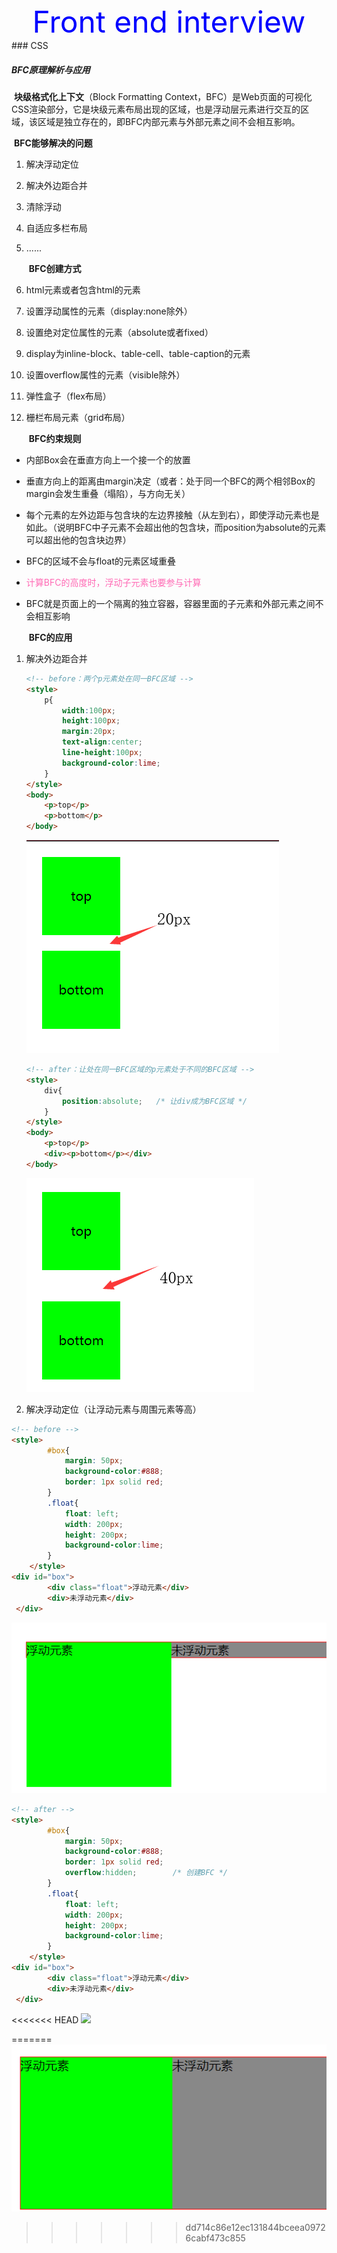 <center><font color='blue' size='15'>Front end interview</font></center>
### CSS

##### BFC原理解析与应用

​		**块级格式化上下文**（Block Formatting Context，BFC）是Web页面的可视化CSS渲染部分，它是块级元素布局出现的区域，也是浮动层元素进行交互的区域，该区域是独立存在的，即BFC内部元素与外部元素之间不会相互影响。

​		**BFC能够解决的问题**

1. 解决浮动定位

2. 解决外边距合并

3. 清除浮动

4. 自适应多栏布局

5. ......

   ​	**BFC创建方式**

1. html元素或者包含html的元素

2. 设置浮动属性的元素（display:none除外）

3. 设置绝对定位属性的元素（absolute或者fixed）

4. display为inline-block、table-cell、table-caption的元素

5. 设置overflow属性的元素（visible除外）

6. 弹性盒子（flex布局）

7. 栅栏布局元素（grid布局）

   ​	**BFC约束规则**

- 内部Box会在垂直方向上一个接一个的放置

- 垂直方向上的距离由margin决定（或者：处于同一个BFC的两个相邻Box的margin会发生重叠（塌陷），与方向无关）

- 每个元素的左外边距与包含块的左边界接触（从左到右），即使浮动元素也是如此。（说明BFC中子元素不会超出他的包含块，而position为absolute的元素可以超出他的包含块边界）

- BFC的区域不会与float的元素区域重叠

- <font color='hotpink'>计算BFC的高度时，浮动子元素也要参与计算</font>

- BFC就是页面上的一个隔离的独立容器，容器里面的子元素和外部元素之间不会相互影响

  ​	**BFC的应用**

1. 解决外边距合并

   ```html
   <!-- before：两个p元素处在同一BFC区域 -->
   <style>
       p{
           width:100px;
           height:100px;
           margin:20px;
           text-align:center;
           line-height:100px;
           background-color:lime;
       }
   </style>
   <body>
       <p>top</p>
       <p>bottom</p>
   </body>
   ```

   ![before](https://github.com/heiye-vn/Question-of-the-day---front-end-interview/blob/master/BFC/before.png)

   ```html
   <!-- after：让处在同一BFC区域的p元素处于不同的BFC区域 -->
   <style>
       div{
           position:absolute;	/* 让div成为BFC区域 */
       }
   </style>
   <body>
       <p>top</p>
       <div><p>bottom</p></div>
   </body>
   ```

   ![](https://github.com/heiye-vn/Question-of-the-day---front-end-interview/blob/master/BFC/after.png)

2. 解决浮动定位（让浮动元素与周围元素等高）

```html
<!-- before -->
<style>
        #box{
            margin: 50px;
            background-color:#888;
            border: 1px solid red;
        }
        .float{
            float: left;
            width: 200px;
            height: 200px;
            background-color:lime;
        }
    </style> 
<div id="box">
        <div class="float">浮动元素</div>
        <div>未浮动元素</div>
 </div>
```

![](https://github.com/heiye-vn/Question-of-the-day---front-end-interview/blob/master/BFC/before2.png)

```html
<!-- after -->
<style>
        #box{
            margin: 50px;
            background-color:#888;
            border: 1px solid red;
            overflow:hidden;		/* 创建BFC */
        }
        .float{
            float: left;
            width: 200px;
            height: 200px;
            background-color:lime;
        }
    </style> 
<div id="box">
        <div class="float">浮动元素</div>
        <div>未浮动元素</div>
 </div>
```

<<<<<<< HEAD
![](F:\Question-of-the-day---front-end-interview\BFC\after2.png)

=======
![](https://github.com/heiye-vn/Question-of-the-day---front-end-interview/blob/master/BFC/after2.png)
>>>>>>> dd714c86e12ec131844bceea09726cabf473c855
